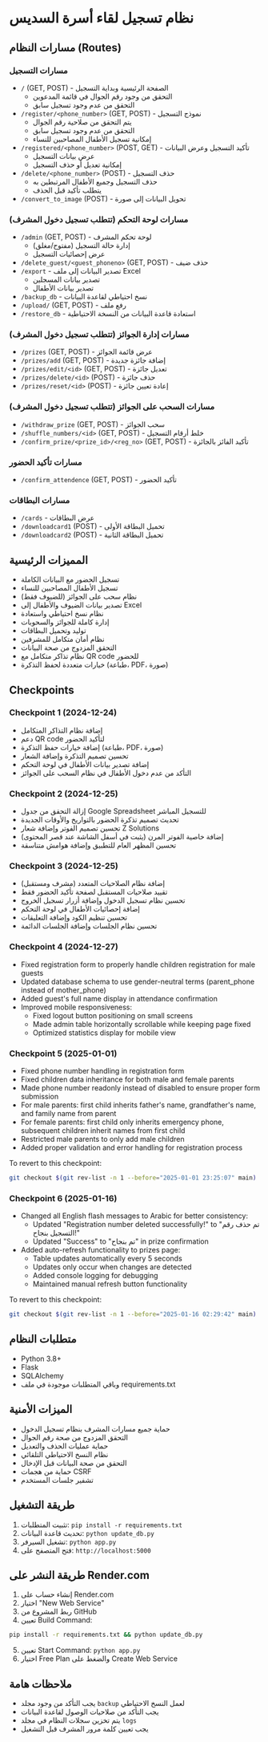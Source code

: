 # نظام تسجيل لقاء أسرة السديس

## مسارات النظام (Routes)

### مسارات التسجيل
- `/` (GET, POST) - الصفحة الرئيسية وبداية التسجيل
  - التحقق من وجود رقم الجوال في قائمة المدعوين
  - التحقق من عدم وجود تسجيل سابق
- `/register/<phone_number>` (GET, POST) - نموذج التسجيل
  - يتم التحقق من صلاحية رقم الجوال
  - التحقق من عدم وجود تسجيل سابق
  - إمكانية تسجيل الأطفال المصاحبين للنساء
- `/registered/<phone_number>` (POST, GET) - تأكيد التسجيل وعرض البيانات
  - عرض بيانات التسجيل
  - إمكانية تعديل أو حذف التسجيل
- `/delete/<phone_number>` (POST) - حذف التسجيل
  - حذف التسجيل وجميع الأطفال المرتبطين به
  - يتطلب تأكيد قبل الحذف
- `/convert_to_image` (POST) - تحويل البيانات إلى صورة

### مسارات لوحة التحكم (تتطلب تسجيل دخول المشرف)
- `/admin` (GET, POST) - لوحة تحكم المشرف
  - إدارة حالة التسجيل (مفتوح/مغلق)
  - عرض إحصائيات التسجيل
- `/delete_guest/<guest_phoneno>` (GET, POST) - حذف ضيف
- `/export` - تصدير البيانات إلى ملف Excel
  - تصدير بيانات المسجلين
  - تصدير بيانات الأطفال
- `/backup_db` - نسخ احتياطي لقاعدة البيانات
- `/upload/` (GET, POST) - رفع ملف
- `/restore_db` - استعادة قاعدة البيانات من النسخة الاحتياطية

### مسارات إدارة الجوائز (تتطلب تسجيل دخول المشرف)
- `/prizes` (GET, POST) - عرض قائمة الجوائز
- `/prizes/add` (GET, POST) - إضافة جائزة جديدة
- `/prizes/edit/<id>` (GET, POST) - تعديل جائزة
- `/prizes/delete/<id>` (POST) - حذف جائزة
- `/prizes/reset/<id>` (POST) - إعادة تعيين جائزة

### مسارات السحب على الجوائز (تتطلب تسجيل دخول المشرف)
- `/withdraw_prize` (GET, POST) - سحب الجوائز
- `/shuffle_numbers/<id>` (GET, POST) - خلط أرقام التسجيل
- `/confirm_prize/<prize_id>/<reg_no>` (GET, POST) - تأكيد الفائز بالجائزة

### مسارات تأكيد الحضور
- `/confirm_attendence` (GET, POST) - تأكيد الحضور

### مسارات البطاقات
- `/cards` - عرض البطاقات
- `/downloadcard1` (POST) - تحميل البطاقة الأولى
- `/downloadcard2` (POST) - تحميل البطاقة الثانية

## المميزات الرئيسية
- تسجيل الحضور مع البيانات الكاملة
- تسجيل الأطفال المصاحبين للنساء
- نظام سحب على الجوائز (للضيوف فقط)
- تصدير بيانات الضيوف والأطفال إلى Excel
- نظام نسخ احتياطي واستعادة
- إدارة كاملة للجوائز والسحوبات
- توليد وتحميل البطاقات
- نظام أمان متكامل للمشرفين
- التحقق المزدوج من صحة البيانات
- نظام تذاكر متكامل مع QR code للحضور
- خيارات متعددة لحفظ التذكرة (طباعة، PDF، صورة)

## Checkpoints
### Checkpoint 1 (2024-12-24)
- إضافة نظام التذاكر المتكامل
- دعم QR code لتأكيد الحضور
- إضافة خيارات حفظ التذكرة (طباعة، PDF، صورة)
- تحسين تصميم التذكرة وإضافة الشعار
- إضافة تصدير بيانات الأطفال في لوحة التحكم
- التأكد من عدم دخول الأطفال في نظام السحب على الجوائز

### Checkpoint 2 (2024-12-25)
- إزالة التحقق من جدول Google Spreadsheet للتسجيل المباشر
- تحديث تصميم تذكرة الحضور بالتواريخ والأوقات الجديدة
- تحسين تصميم الفوتر وإضافة شعار Z Solutions
- إضافة خاصية الفوتر المرن (يثبت في أسفل الشاشة عند قصر المحتوى)
- تحسين المظهر العام للتطبيق وإضافة هوامش متناسقة

### Checkpoint 3 (2024-12-25)
- إضافة نظام الصلاحيات المتعدد (مشرف ومستقبل)
- تقييد صلاحيات المستقبل لصفحة تأكيد الحضور فقط
- تحسين نظام تسجيل الدخول وإضافة أزرار تسجيل الخروج
- إضافة إحصائيات الأطفال في لوحة التحكم
- تحسين تنظيم الكود وإضافة التعليقات
- تحسين نظام الجلسات وإضافة الجلسات الدائمة

### Checkpoint 4 (2024-12-27)
- Fixed registration form to properly handle children registration for male guests
- Updated database schema to use gender-neutral terms (parent_phone instead of mother_phone)
- Added guest's full name display in attendance confirmation
- Improved mobile responsiveness:
  - Fixed logout button positioning on small screens
  - Made admin table horizontally scrollable while keeping page fixed
  - Optimized statistics display for mobile view

### Checkpoint 5 (2025-01-01)
- Fixed phone number handling in registration form
- Fixed children data inheritance for both male and female parents
- Made phone number readonly instead of disabled to ensure proper form submission
- For male parents: first child inherits father's name, grandfather's name, and family name from parent
- For female parents: first child only inherits emergency phone, subsequent children inherit names from first child
- Restricted male parents to only add male children
- Added proper validation and error handling for registration process

To revert to this checkpoint:
```bash
git checkout $(git rev-list -n 1 --before="2025-01-01 23:25:07" main)
```

### Checkpoint 6 (2025-01-16)
- Changed all English flash messages to Arabic for better consistency:
  - Updated "Registration number deleted successfully!" to "تم حذف رقم التسجيل بنجاح!"
  - Updated "Success" to "تم بنجاح" in prize confirmation
- Added auto-refresh functionality to prizes page:
  - Table updates automatically every 5 seconds
  - Updates only occur when changes are detected
  - Added console logging for debugging
  - Maintained manual refresh button functionality

To revert to this checkpoint:
```bash
git checkout $(git rev-list -n 1 --before="2025-01-16 02:29:42" main)
```

## متطلبات النظام
- Python 3.8+
- Flask
- SQLAlchemy
- وباقي المتطلبات موجودة في ملف requirements.txt

## الميزات الأمنية
- حماية جميع مسارات المشرف بنظام تسجيل الدخول
- التحقق المزدوج من صحة رقم الجوال
- حماية عمليات الحذف والتعديل
- نظام النسخ الاحتياطي التلقائي
- التحقق من صحة البيانات قبل الإدخال
- حماية من هجمات CSRF
- تشفير جلسات المستخدم

## طريقة التشغيل
1. تثبيت المتطلبات: `pip install -r requirements.txt`
2. تحديث قاعدة البيانات: `python update_db.py`
3. تشغيل السيرفر: `python app.py`
4. فتح المتصفح على: `http://localhost:5000`

## طريقة النشر على Render.com
1. إنشاء حساب على Render.com
2. اختيار "New Web Service"
3. ربط المشروع من GitHub
4. تعيين Build Command: 
```bash
pip install -r requirements.txt && python update_db.py
```
5. تعيين Start Command: `python app.py`
6. اختيار Free Plan والضغط على Create Web Service

## ملاحظات هامة
- يجب التأكد من وجود مجلد `backup` لعمل النسخ الاحتياطي
- يجب التأكد من صلاحيات الوصول لقاعدة البيانات
- يتم تخزين سجلات النظام في مجلد `logs`
- يجب تعيين كلمة مرور المشرف قبل التشغيل